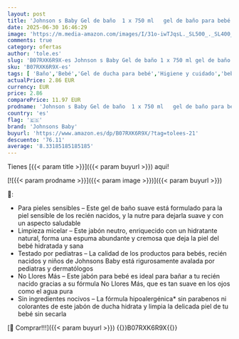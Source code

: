 ```yaml
---
layout: post
title: 'Johnson s Baby Gel de baño  1 x 750 ml   gel de baño para bebé que limpia con suavidad  gel de ducha infantil con fórmula No llores más  jabón de bebés recién nacidos'
date: 2025-06-30 16:46:29
image: 'https://m.media-amazon.com/images/I/31o-iwTJqsL._SL500_._SL400_.jpg'
comments: true
category: ofertas
author: 'tole.es'
slug: 'B07RXK6R9X-es Johnson s Baby Gel de baño 1 x 750 ml gel de baño para...'
sku: 'B07RXK6R9X-es'
tags: [ 'Baño','Bebé','Gel de ducha para bebé','Higiene y cuidado','bebé','bebés','johnsons baby','nacido','recién','🇪🇸', ]
actualPrice: 2.86 EUR
currency: EUR
price: 2.86
comparePrice: 11.97 EUR
prodname: 'Johnson s Baby Gel de baño  1 x 750 ml   gel de baño para bebé que limpia con suavidad  gel de ducha infantil con fórmula No llores más  jabón de bebés recién nacidos'
country: 'es'
flag: '🇪🇸'
brand: 'Johnsons Baby'
buyurl: 'https://www.amazon.es/dp/B07RXK6R9X/?tag=tolees-21'
descuento: '76.11'
average: '8.33185185185185'
---
```


Tienes [{{< param title >}}]({{< param buyurl >}}) aqui!

[![{{< param prodname >}}]({{< param image >}})]({{< param buyurl >}})

🔎:

- Para pieles sensibles – Este gel de baño suave está formulado para la piel sensible de los recién nacidos, y la nutre para dejarla suave y con un aspecto saludable
- Limpieza micelar – Este jabón neutro, enriquecido con un hidratante natural, forma una espuma abundante y cremosa que deja la piel del bebé hidratada y sana
- Testado por pediatras – La calidad de los productos para bebés, recién nacidos y niños de Johnsons Baby está rigurosamente avalada por pediatras y dermatólogos
- No Llores Más – Este jabón para bebé es ideal para bañar a tu recién nacido gracias a su fórmula No Llores Más, que es tan suave en los ojos como el agua pura
- Sin ingredientes nocivos – La fórmula hipoalergénica* sin parabenos ni colorantes de este jabón de ducha hidrata y limpia la delicada piel de tu bebé sin secarla

[🛒 Comprar!!!]({{< param buyurl >}})
{{<world>}}B07RXK6R9X{{</world>}}
